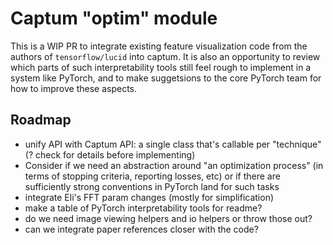 # Captum "optim" module

This is a WIP PR to integrate existing feature visualization code from the authors of `tensorflow/lucid` into captum.
It is also an opportunity to review which parts of such interpretability tools still feel rough to implement in a system like PyTorch, and to make suggetsions to the core PyTorch team for how to improve these aspects.

## Roadmap

* unify API with Captum API: a single class that's callable per "technique"(? check for details before implementing)
* Consider if we need an abstraction around "an optimization process" (in terms of stopping criteria, reporting losses, etc) or if there are sufficiently strong conventions in PyTorch land for such tasks
* integrate Eli's FFT param changes (mostly for simplification) 
* make a table of PyTorch interpretability tools for readme?
* do we need image viewing helpers and io helpers or throw those out?
* can we integrate paper references closer with the code?